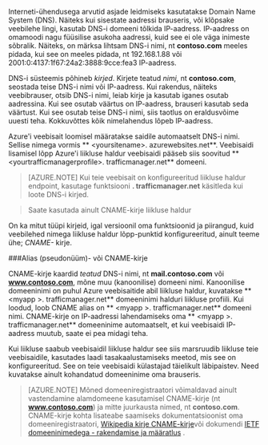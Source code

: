 Interneti-ühendusega arvutid asjade leidmiseks kasutatakse Domain Name System (DNS). Näiteks kui sisestate aadressi brauseris, või klõpsake veebilehe lingi, kasutab DNS-i domeeni tõlkida IP-aadress. IP-aadress on omamoodi nagu füüsilise asukoha aadressi, kuid see ei ole väga inimeste sõbralik. Näiteks, on märksa lihtsam DNS-i nimi, nt **contoso.com** meeles pidada, kui see on meeles pidada, nt 192.168.1.88 või 2001:0:4137:1f67:24a2:3888:9cce:fea3 IP-aadress.

DNS-i süsteemis põhineb *kirjed*. Kirjete teatud *nimi*, nt **contoso.com**, seostada teise DNS-i nimi või IP-aadress. Kui rakendus, näiteks veebibrauser, otsib DNS-i nimi, leiab kirje ja kasutab iganes osutab aadressina. Kui see osutab väärtus on IP-aadress, brauseri kasutab seda väärtust. Kui see osutab teise DNS-i nimi, siis taotlus on eraldusvõime uuesti teha. Kokkuvõttes kõik nimelahendus lõpeb IP-aadress.

Azure'i veebisait loomisel määratakse saidile automaatselt DNS-i nimi. Sellise nimega vormis ** &lt;yoursitename&gt;. azurewebsites.net**. Veebisaidi lisamisel lõpp Azure'i liikluse haldur veebisaidi pääseb siis soovitud ** &lt;yourtrafficmanagerprofile&gt;. trafficmanager.net** domeeni.

> [AZURE.NOTE] Kui teie veebisait on konfigureeritud liikluse haldur endpoint, kasutage funktsiooni **. trafficmanager.net** käsitleda kui loote DNS-i kirjed.

> Saate kasutada ainult CNAME-kirje liikluse haldur

On ka mitut tüüpi kirjeid, igal versioonil oma funktsioonid ja piirangud, kuid veebilehed nimega liikluse haldur lõpp-punktid konfigureeritud, ainult teeme ühe; *CNAME-* kirje.

###<a name="cname-or-alias-record"></a>Alias (pseudonüüm)- või CNAME-kirje

CNAME-kirje kaardid *teatud* DNS-i nimi, nt **mail.contoso.com** või **www.contoso.com**, mõne muu (kanoonilise) domeeni nimi. Kanoonilise domeeninimi on puhul Azure veebisaitide abil liikluse haldur, kuvatakse ** &lt;myapp >. trafficmanager.net** domeeninimi halduri liikluse profiili. Kui loodud, loob CNAME alias on ** &lt;myapp >. trafficmanager.net** domeeni nimi. CNAME-kirje on IP-aadressi lahendamiseks oma ** &lt;myapp >. trafficmanager.net** domeeninime automaatselt, et kui veebisaidi IP-aadress muutub, saate ei pea midagi teha.

Kui liikluse saabub veebisaidil liikluse haldur see siis marsruudib liikluse teie veebisaidile, kasutades laadi tasakaalustamiseks meetod, mis see on konfigureeritud. See on teie veebisaidi külastajad täielikult läbipaistev. Need kuvatakse ainult kohandatud domeeninime oma brauseris.

> [AZURE.NOTE] Mõned domeeniregistraatori võimaldavad ainult vastendamine alamdomeene kasutamisel CNAME-kirje (nt **www.contoso.com**) ja mitte juurkausta nimed, nt **contoso.com**. CNAME-kirje kohta lisateabe saamiseks dokumentatsioonist oma domeeniregistraatori, <a href="http://en.wikipedia.org/wiki/CNAME_record">Wikipedia kirje CNAME-kirje</a>või dokumendi <a href="http://tools.ietf.org/html/rfc1035">IETF domeeninimedega - rakendamise ja määratlus</a> .
